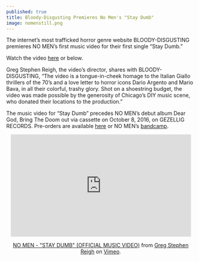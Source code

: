 ```yaml
---
published: true
title: Bloody-Disgusting Premieres No Men's "Stay Dumb"
image: nomenstill.png
---
```

The internet’s most trafficked horror genre website BLOODY-DISGUSTING premieres NO MEN’s first music video for their first single “Stay Dumb.”  

Watch the video [here](http://bloody-disgusting.com/music/3404993/no-men-embrace-giallo-murder-stay-dumb-video-exclusive/ ) or below.

Greg Stephen Reigh, the video’s director, shares with BLOODY-DISGUSTING, “The video is a tongue-in-cheek homage to the Italian Giallo thrillers of the 70’s and a love letter to horror icons Dario Argento and Mario Bava, in all their colorful, trashy glory. Shot on a shoestring budget, the video was made possible by the generosity of Chicago’s DIY music scene, who donated their locations to the production.”

The music video for “Stay Dumb” precedes NO MEN’s debut album Dear God, Bring The Doom out via cassette on October 8, 2016, on GEZELLIG RECORDS. Pre-orders are available [here](http://gezelligrecords.com/releases/dear-god-bring-the-doom) or NO MEN’s [bandcamp](http://no-men.bandcamp.com).

<center><iframe src="https://player.vimeo.com/video/179837928" width="481" height="272" frameborder="0" webkitallowfullscreen mozallowfullscreen allowfullscreen></iframe>
<p><a href="https://vimeo.com/179837928">NO MEN - &quot;STAY DUMB&quot; (OFFICIAL MUSIC VIDEO)</a> from <a href="https://vimeo.com/gregreigh">Greg Stephen Reigh</a> on <a href="https://vimeo.com">Vimeo</a>.</p></center>

